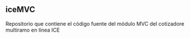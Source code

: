 ## iceMVC

Repositorio que contiene el código fuente del módulo MVC del cotizadore multiramo en línea ICE

